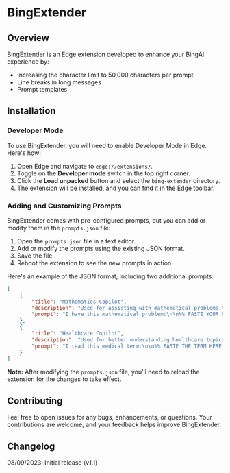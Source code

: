 # BingExtender

## Overview
BingExtender is an Edge extension developed to enhance your BingAI experience by:

- Increasing the character limit to 50,000 characters per prompt
- Line breaks in long messages
- Prompt templates

## Installation
### Developer Mode
To use BingExtender, you will need to enable Developer Mode in Edge. Here's how:

1. Open Edge and navigate to `edge://extensions/`.
2. Toggle on the **Developer mode** switch in the top right corner.
3. Click the **Load unpacked** button and select the `bing-extender` directory.
4. The extension will be installed, and you can find it in the Edge toolbar.

### Adding and Customizing Prompts
BingExtender comes with pre-configured prompts, but you can add or modify them in the `prompts.json` file:

1. Open the `prompts.json` file in a text editor.
2. Add or modify the prompts using the existing JSON format.
3. Save the file.
4. Reboot the extension to see the new prompts in action.

Here's an example of the JSON format, including two additional prompts:

```json
[
    {
        "title": "Mathematics Copilot",
        "description": "Used for assisting with mathematical problems.",
        "prompt": "I have this mathematical problem:\n\n%% PASTE YOUR PROBLEM HERE %%\n\nCan you help me solve it?"
    },
    {
        "title": "Healthcare Copilot",
        "description": "Used for better understanding healthcare topics.",
        "prompt": "I read this medical term:\n\n%% PASTE THE TERM HERE %%\n\nCan you explain what it means?"
    }
]
```

**Note:** After modifying the `prompts.json` file, you'll need to reload the extension for the changes to take effect.

## Contributing
Feel free to open issues for any bugs, enhancements, or questions. Your contributions are welcome, and your feedback helps improve BingExtender.

## Changelog
08/09/2023: Initial release (v1.1)
